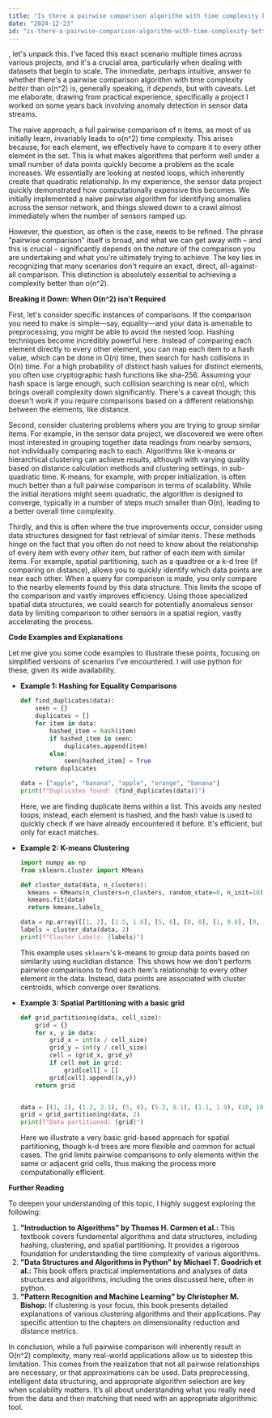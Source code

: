 ```yaml
---
title: "Is there a pairwise comparison algorithm with time complexity better than O(n^2)?"
date: "2024-12-23"
id: "is-there-a-pairwise-comparison-algorithm-with-time-complexity-better-than-on2"
---
```


, let's unpack this. I've faced this exact scenario multiple times across various projects, and it's a crucial area, particularly when dealing with datasets that begin to scale. The immediate, perhaps intuitive, answer to whether there's a pairwise comparison algorithm with time complexity *better* than o(n^2) is, generally speaking, *it depends*, but with caveats. Let me elaborate, drawing from practical experience, specifically a project I worked on some years back involving anomaly detection in sensor data streams.

The naive approach, a full pairwise comparison of n items, as most of us initially learn, invariably leads to o(n^2) time complexity. This arises because, for each element, we effectively have to compare it to every other element in the set. This is what makes algorithms that perform well under a small number of data points quickly become a problem as the scale increases. We essentially are looking at nested loops, which inherently create that quadratic relationship. In my experience, the sensor data project quickly demonstrated how computationally expensive this becomes. We initially implemented a naive pairwise algorithm for identifying anomalies across the sensor network, and things slowed down to a crawl almost immediately when the number of sensors ramped up.

However, the question, as often is the case, needs to be refined. The phrase "pairwise comparison" itself is broad, and what we can get away with – and this is crucial – significantly depends on the *nature* of the comparison you are undertaking and what you're ultimately trying to achieve. The key lies in recognizing that many scenarios don't require an exact, direct, all-against-all comparison. This distinction is absolutely essential to achieving a complexity better than o(n^2).

**Breaking it Down: When O(n^2) isn't Required**

First, let's consider specific instances of comparisons. If the comparison you need to make is simple—say, equality—and your data is amenable to preprocessing, you might be able to avoid the nested loop. Hashing techniques become incredibly powerful here. Instead of comparing each element directly to every other element, you can map each item to a hash value, which can be done in O(n) time, then search for hash collisions in O(n) time. For a high probability of distinct hash values for distinct elements, you often use cryptographic hash functions like sha-256. Assuming your hash space is large enough, such collision searching is near o(n), which brings overall complexity down significantly. There's a caveat though; this doesn't work if you require comparisons based on a different relationship between the elements, like distance.

Second, consider clustering problems where you are trying to group similar items. For example, in the sensor data project, we discovered we were often most interested in grouping together data readings from nearby sensors, not individually comparing each to each. Algorithms like k-means or hierarchical clustering can achieve results, although with varying quality based on distance calculation methods and clustering settings, in sub-quadratic time. K-means, for example, with proper initialization, is often much better than a full pairwise comparison in terms of scalability. While the initial iterations might seem quadratic, the algorithm is designed to converge, typically in a number of steps much smaller than O(n), leading to a better overall time complexity.

Thirdly, and this is often where the true improvements occur, consider using data structures designed for fast retrieval of similar items. These methods hinge on the fact that you often do not need to know about the relationship of every item with every *other* item, but rather of each item with similar items. For example, spatial partitioning, such as a quadtree or a k-d tree (if comparing on distance), allows you to quickly identify which data points are near each other. When a query for comparison is made, you only compare to the nearby elements found by this data structure. This limits the scope of the comparison and vastly improves efficiency. Using those specialized spatial data structures, we could search for potentially anomalous sensor data by limiting comparison to other sensors in a spatial region, vastly accelerating the process.

**Code Examples and Explanations**

Let me give you some code examples to illustrate these points, focusing on simplified versions of scenarios I’ve encountered. I will use python for these, given its wide availability.

*   **Example 1: Hashing for Equality Comparisons**

    ```python
    def find_duplicates(data):
        seen = {}
        duplicates = []
        for item in data:
            hashed_item = hash(item)
            if hashed_item in seen:
                duplicates.append(item)
            else:
                seen[hashed_item] = True
        return duplicates

    data = ["apple", "banana", "apple", "orange", "banana"]
    print(f"Duplicates found: {find_duplicates(data)}")
    ```

    Here, we are finding duplicate items within a list. This avoids any nested loops; instead, each element is hashed, and the hash value is used to quickly check if we have already encountered it before. It's efficient, but only for exact matches.

*   **Example 2: K-means Clustering**

    ```python
    import numpy as np
    from sklearn.cluster import KMeans

    def cluster_data(data, n_clusters):
      kmeans = KMeans(n_clusters=n_clusters, random_state=0, n_init=10)
      kmeans.fit(data)
      return kmeans.labels_

    data = np.array([[1, 2], [1.5, 1.8], [5, 8], [8, 8], [1, 0.6], [9, 11]])
    labels = cluster_data(data, 2)
    print(f"Cluster Labels: {labels}")
    ```

    This example uses `sklearn`'s k-means to group data points based on similarity using euclidian distance. This shows how we don't perform pairwise comparisons to find each item's relationship to every other element in the data. Instead, data points are associated with cluster centroids, which converge over iterations.

*   **Example 3: Spatial Partitioning with a basic grid**

    ```python
    def grid_partitioning(data, cell_size):
        grid = {}
        for x, y in data:
            grid_x = int(x / cell_size)
            grid_y = int(y / cell_size)
            cell = (grid_x, grid_y)
            if cell not in grid:
                grid[cell] = []
            grid[cell].append((x,y))
        return grid


    data = [(1, 2), (1.2, 2.1), (5, 8), (5.2, 8.1), (1.1, 1.9), (10, 10)]
    grid = grid_partitioning(data, 2)
    print(f"Data partitioned: {grid}")
    ```

    Here we illustrate a very basic grid-based approach for spatial partitioning, though k-d trees are more flexible and common for actual cases. The grid limits pairwise comparisons to only elements within the same or adjacent grid cells, thus making the process more computationally efficient.

**Further Reading**

To deepen your understanding of this topic, I highly suggest exploring the following:

1.  **"Introduction to Algorithms" by Thomas H. Cormen et al.:** This textbook covers fundamental algorithms and data structures, including hashing, clustering, and spatial partitioning. It provides a rigorous foundation for understanding the time complexity of various algorithms.
2.  **"Data Structures and Algorithms in Python" by Michael T. Goodrich et al.:** This book offers practical implementations and analyses of data structures and algorithms, including the ones discussed here, often in python.
3.  **"Pattern Recognition and Machine Learning" by Christopher M. Bishop:** If clustering is your focus, this book presents detailed explanations of various clustering algorithms and their applications. Pay specific attention to the chapters on dimensionality reduction and distance metrics.

In conclusion, while a full pairwise comparison will inherently result in O(n^2) complexity, many real-world applications allow us to sidestep this limitation. This comes from the realization that not all pairwise relationships are necessary, or that approximations can be used. Data preprocessing, intelligent data structuring, and appropriate algorithm selection are key when scalability matters. It’s all about understanding what you really need from the data and then matching that need with an appropriate algorithmic tool.
